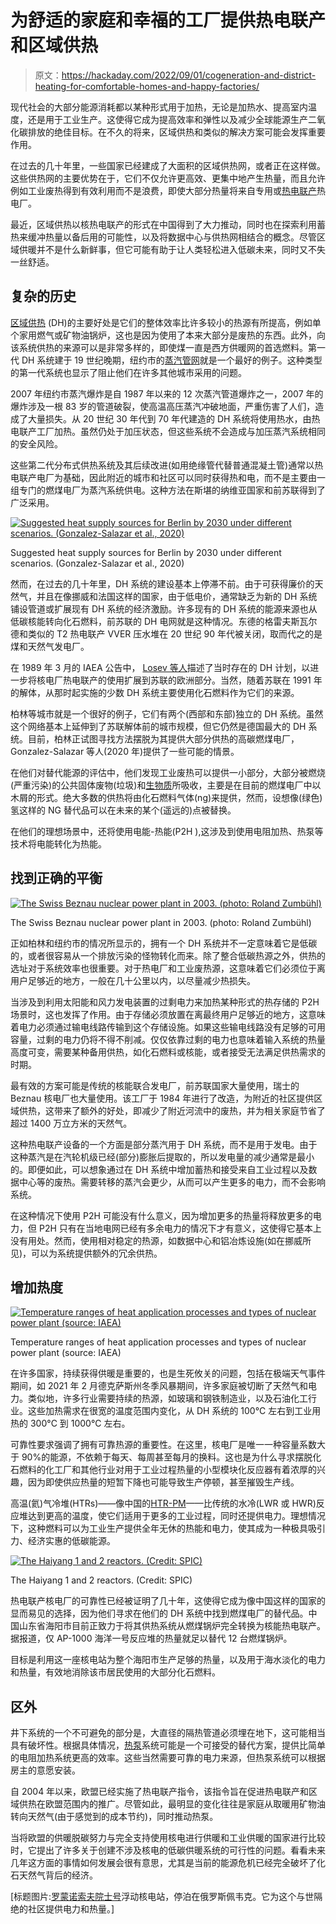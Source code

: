 # 为舒适的家庭和幸福的工厂提供热电联产和区域供热

> 原文：<https://hackaday.com/2022/09/01/cogeneration-and-district-heating-for-comfortable-homes-and-happy-factories/>

现代社会的大部分能源消耗都以某种形式用于加热，无论是加热水、提高室内温度，还是用于工业生产。这使得它成为提高效率和弹性以及减少全球能源生产二氧化碳排放的绝佳目标。在不久的将来，区域供热和类似的解决方案可能会发挥重要作用。

在过去的几十年里，一些国家已经建成了大面积的区域供热网，或者正在这样做。这些供热网的主要优势在于，它们不仅允许更高效、更集中地产生热量，而且允许例如工业废热得到有效利用而不是浪费，即使大部分热量将来自专用或[热电联产](https://en.wikipedia.org/wiki/Cogeneration)热电厂。

最近，区域供热以核热电联产的形式在中国得到了大力推动，同时也在探索利用蓄热来缓冲热量以备后用的可能性，以及将数据中心与供热网相结合的概念。尽管区域供暖并不是什么新鲜事，但它可能有助于让人类轻松进入低碳未来，同时又不失一丝舒适。

## 复杂的历史

[区域供热](https://en.wikipedia.org/wiki/District_heating) (DH)的主要好处是它们的整体效率比许多较小的热源有所提高，例如单个家用燃气或矿物油锅炉，这也是因为使用了本来大部分是废热的东西。此外，向该系统供热的来源可以是非常多样的，即使煤一直是西方供暖网的首选燃料。第一代 DH 系统建于 19 世纪晚期，纽约市的[蒸汽管网](https://en.wikipedia.org/wiki/New_York_City_steam_system)就是一个最好的例子。这种类型的第一代系统也显示了阻止他们在许多其他城市采用的问题。

2007 年纽约市蒸汽爆炸是自 1987 年以来的 12 次蒸汽管道爆炸之一，2007 年的爆炸涉及一根 83 岁的管道破裂，使高温高压蒸汽冲破地面，严重伤害了人们，造成了大量损失。从 20 世纪 30 年代到 70 年代建造的 DH 系统将使用热水，由热电联产工厂加热。虽然仍处于加压状态，但这些系统不会造成与加压蒸汽系统相同的安全风险。

这些第二代分布式供热系统及其后续改进(如用绝缘管代替普通混凝土管)通常以热电联产电厂为基础，因此附近的城市和社区可以同时获得热和电，而不是主要由一组专门的燃煤电厂为蒸汽系统供电。这种方法在斯堪的纳维亚国家和前苏联得到了广泛采用。

[![Suggested heat supply sources for Berlin by 2030 under different scenarios. (Gonzalez-Salazar et al., 2020)](img/35a5aee8a5b29dc2211a3c2aa9fcf8af.png)](https://hackaday.com/wp-content/uploads/2022/08/district_heating_berlin_transition_gonzalez-salazar_2020_.png)

Suggested heat supply sources for Berlin by 2030 under different scenarios. (Gonzalez-Salazar et al., 2020)

然而，在过去的几十年里，DH 系统的建设基本上停滞不前。由于可获得廉价的天然气，并且在像挪威和法国这样的国家，由于低电价，通常缺乏为新的 DH 系统铺设管道或扩展现有 DH 系统的经济激励。许多现有的 DH 系统的能源来源也从低碳核能转向化石燃料，前苏联的 DH 电网就是这种情况。东德的格雷夫斯瓦尔德和类似的 T2 热电联产 VVER 压水堆在 20 世纪 90 年代被关闭，取而代之的是煤和天然气发电厂。

在 1989 年 3 月的 IAEA 公告中， [Losev 等人](https://inis.iaea.org/search/search.aspx?orig_q=RN:43003884)描述了当时存在的 DH 计划，以进一步将核电厂热电联产的使用扩展到苏联的欧洲部分。当然，随着苏联在 1991 年的解体，从那时起实施的少数 DH 系统主要使用化石燃料作为它们的来源。

柏林等城市就是一个很好的例子，它们有两个(西部和东部)独立的 DH 系统。虽然这个网络基本上延伸到了苏联解体前的城市规模，但它仍然是德国最大的 DH 系统。目前，柏林正试图寻找方法摆脱为其提供大部分供热的高碳燃煤电厂，Gonzalez-Salazar 等人(2020 年)提供了一些可能的情景。

在他们对替代能源的评估中，他们发现工业废热可以提供一小部分，大部分被燃烧(严重污染)的公共固体废物(垃圾)和[生物质](https://physicsworld.com/a/biomass-energy-green-or-dirty/)所吸收，主要是在目前的燃煤电厂中以木屑的形式。绝大多数的供热将由化石燃料气体(ng)来提供，然而，设想像(绿色)氢这样的 NG 替代品可以在未来的某个(遥远的)点被替换。

在他们的理想场景中，还将使用电能-热能(P2H ),这涉及到使用电阻加热、热泵等技术将电能转化为热能。

## 找到正确的平衡

[![The Swiss Beznau nuclear power plant in 2003\. (photo: Roland Zumbühl)](img/525d5672dad5e8e8535ae6ca4597163c.png)](https://hackaday.com/wp-content/uploads/2022/08/Kkw_beznau.jpg)

The Swiss Beznau nuclear power plant in 2003\. (photo: Roland Zumbühl)

正如柏林和纽约市的情况所显示的，拥有一个 DH 系统并不一定意味着它是低碳的，或者很容易从一个排放污染的怪物转化而来。除了整合低碳热源之外，供热的选址对于系统效率也很重要。对于热电厂和工业废热源，这意味着它们必须位于离用户足够近的地方，一般在几十公里以内，以尽量减少热损失。

当涉及到利用太阳能和风力发电装置的过剩电力来加热某种形式的热存储的 P2H 场景时，这也发挥了作用。由于存储必须放置在离最终用户足够近的地方，这意味着电力必须通过输电线路传输到这个存储设施。如果这些输电线路没有足够的可用容量，过剩的电力仍将不得不削减。仅仅依靠过剩的电力也意味着输入系统的热量高度可变，需要某种备用供热，如化石燃料或核能，或者接受无法满足供热需求的时期。

最有效的方案可能是传统的核能联合发电厂，前苏联国家大量使用，瑞士的 Beznau 核电厂也大量使用。该工厂于 1984 年进行了改造，为附近的社区提供区域供热，这带来了额外的好处，即减少了附近河流中的废热，并为相关家庭节省了超过 1400 万立方米的天然气。

这种热电联产设备的一个方面是部分蒸汽用于 DH 系统，而不是用于发电。由于这种蒸汽是在汽轮机级已经(部分)膨胀后提取的，所以发电量的减少通常是最小的。即便如此，可以想象通过在 DH 系统中增加蓄热和接受来自工业过程以及数据中心等的废热。需要转移的蒸汽会更少，从而可以产生更多的电力，而不会影响系统。

在这种情况下使用 P2H 可能没有什么意义，因为增加更多的热量将释放更多的电力，但 P2H 只有在当地电网已经有多余电力的情况下才有意义，这使得它基本上没有用处。然而，使用相对稳定的热源，如数据中心和铝冶炼设施(如在挪威所见)，可以为系统提供额外的冗余供热。

## 增加热度

[![Temperature ranges of heat application processes and types of nuclear power plant (source: IAEA)](img/b03eb07f204b3aa549241a2842ab8c90.png)](https://hackaday.com/wp-content/uploads/2022/08/temperature-ranges-of-heat-applications.png.png)

Temperature ranges of heat application processes and types of nuclear power plant (source: IAEA)

在许多国家，持续获得供暖是重要的，也是生死攸关的问题，包括在极端天气事件期间，如 2021 年 2 月德克萨斯州冬季风暴期间，许多家庭被切断了天然气和电力。类似地，许多行业需要持续的热源，如玻璃和钢铁制造业，以及石油化工行业。这些加热需求在很宽的温度范围内变化，从 DH 系统的 100°C 左右到工业用热的 300°C 到 1000°C 左右。

可靠性要求强调了拥有可靠热源的重要性。在这里，核电厂是唯一一种容量系数大于 90%的能源，不依赖于每天、每周甚至每月的换料。这也是为什么寻求摆脱化石燃料的化工厂和其他行业对用于工业过程热量的小型模块化反应器有着浓厚的兴趣，因为即使供应热量的短暂下降也可能导致生产停顿，甚至摧毁生产线。

高温(氦)气冷堆(HTRs)——像中国的[HTR-PM](https://en.wikipedia.org/wiki/HTR-PM)——比传统的水冷(LWR 或 HWR)反应堆达到更高的温度，使它们适用于更多的工业过程，同时还提供电力。理想情况下，这种燃料可以为工业生产提供全年无休的热能和电力，使其成为一种极具吸引力、经济实惠的低碳能源。

[![The Haiyang 1 and 2 reactors. (Credit: SPIC)](img/a6f9213696307ba7c730103bf1922dc9.png)](https://hackaday.com/wp-content/uploads/2022/08/Haiyang-1-and-2-SPIC.jpg)

The Haiyang 1 and 2 reactors. (Credit: SPIC)

热电联产核电厂的可靠性已经被证明了几十年，这使得它成为像中国这样的国家的显而易见的选择，因为他们寻求在他们的 DH 系统中找到燃煤电厂的替代品。中国山东省海阳市目前正致力于将其供热系统从燃煤锅炉完全转换为核能热电联产。据报道，仅 AP-1000 海洋一号反应堆的热量就足以替代 12 台燃煤锅炉。

目标是利用这一座核电站为整个海阳市生产足够的热量，以及用于海水淡化的电力和热量，有效地消除该市居民使用的大部分化石燃料。

## 区外

井下系统的一个不可避免的部分是，大直径的隔热管道必须埋在地下，这可能相当具有破坏性。根据具体情况，[热泵](https://en.wikipedia.org/wiki/Heat_pump)系统可能是一个可接受的替代方案，提供比简单的电阻加热系统更高的效率。这些当然需要可靠的电力来源，但热泵系统可以根据房主的意愿安装。

自 2004 年以来，欧盟已经实施了热电联产指令，该指令旨在促进热电联产和区域供热在欧盟范围内的推广。尽管如此，最明显的变化往往是家庭从取暖用矿物油转向天然气(由于感觉到的成本节约)，同时推动热泵。

当将欧盟的供暖脱碳努力与完全支持使用核电进行供暖和工业供暖的国家进行比较时，它提出了许多关于创建不涉及核电的低碳供暖系统的可行性的问题。看看未来几年这方面的事情如何发展会很有意思，尤其是当前的能源危机已经完全破坏了化石天然气背后的经济。

[标题图片:[罗蒙诺索夫院士号](https://en.wikipedia.org/wiki/Akademik_Lomonosov)浮动核电站，停泊在俄罗斯佩韦克。它为这个与世隔绝的社区提供电力和热量。]